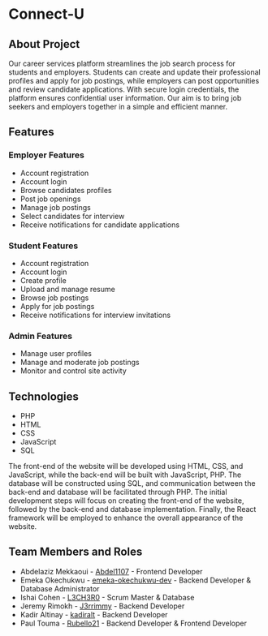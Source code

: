# Connect-U

## About Project 

Our career services platform streamlines the job search process for students and employers. Students can create and update their professional profiles and apply for job postings, while employers can post opportunities and review candidate applications. With secure login credentials, the platform ensures confidential user information. Our aim is to bring job seekers and employers together in a simple and efficient manner.

##  Features

### Employer Features
- Account registration
- Account login
- Browse candidates profiles
- Post job openings
- Manage job postings
- Select candidates for interview
- Receive notifications for candidate applications

### Student Features 
- Account registration
- Account login
- Create profile
- Upload and manage resume
- Browse job postings
- Apply for job postings
- Receive notifications for interview invitations

### Admin Features
- Manage user profiles
- Manage and moderate job postings
- Monitor and control site activity

## Technologies

- PHP
- HTML
- CSS
- JavaScript
- SQL

The front-end of the website will be developed using HTML, CSS, and JavaScript, while the back-end will be built with JavaScript, PHP. The database will be constructed using SQL, and communication between the back-end and database will be facilitated through PHP. The initial development steps will focus on creating the front-end of the website, followed by the back-end and database implementation. Finally, the React framework will be employed to enhance the overall appearance of the website.

##  Team Members and Roles

- Abdelaziz Mekkaoui - [Abdel1107](https://github.com/Abdel1107) - Frontend Developer
- Emeka Okechukwu - [emeka-okechukwu-dev](https://github.com/emeka-okechukwu-dev) - Backend Developer & Database Administrator
- Ishai Cohen - [L3CH3R0](https://github.com/L3CH3R0) - Scrum Master & Database
- Jeremy Rimokh - [J3rrimmy](https://github.com/J3rrimmy) - Backend Developer
- Kadir Altinay - [kadiralt](https://github.com/kadiralt) - Backend Developer
- Paul Touma - [Rubello21](https://github.com/Rubello21) - Backend Developer & Frontend Developer
